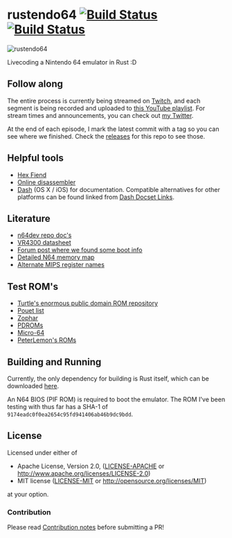 # rustendo64 [![Build Status](https://travis-ci.org/yupferris/rustendo64.svg?branch=master)](https://travis-ci.org/yupferris/rustendo64) [![Build Status](https://ci.appveyor.com/api/projects/status/owjloq84v91147nd/branch/master?svg=true)](https://ci.appveyor.com/project/yupferris/rustendo64/branch/master)

![rustendo64](Rustendo-64.png)

Livecoding a Nintendo 64 emulator in Rust :D

## Follow along
The entire process is currently being streamed on [Twitch](http://www.twitch.tv/ferrisstreamsstuff), and each segment is being recorded and uploaded to [this YouTube playlist](https://www.youtube.com/playlist?list=PL-sXmdrqqYYcznDg4xwAJWQgNL2gRray2). For stream times and announcements, you can check out [my Twitter](https://twitter.com/ferristweetsnow).

At the end of each episode, I mark the latest commit with a tag so you can see where we finished. Check the [releases](https://github.com/yupferris/rustendo64/releases) for this repo to see those.

## Helpful tools
- [Hex Fiend](http://ridiculousfish.com/hexfiend/)
- [Online disassembler](https://www.onlinedisassembler.com/odaweb/)
- [Dash](https://kapeli.com/dash) (OS X / iOS) for documentation. Compatible alternatives for other platforms can be found linked from [Dash Docset Links](https://kapeli.com/docset_links).

## Literature
- [n64dev repo doc's](https://github.com/mikeryan/n64dev/tree/master/docs)
- [VR4300 datasheet](http://datasheets.chipdb.org/NEC/Vr-Series/Vr43xx/U10504EJ7V0UMJ1.pdf)
- [Forum post where we found some boot info](http://www.emutalk.net/threads/53938-N64-tech-documentation)
- [Detailed N64 memory map](http://infrid.com/rcp64/docfiles/n64maps.txt)
- [Alternate MIPS register names](http://www.cs.umd.edu/class/sum2003/cmsc311/Notes/Mips/altReg.html)

## Test ROM's
* [Turtle's enormous public domain ROM repository](https://github.com/vgturtle127/N64-PD-ROMS)
* [Pouet list](http://www.pouet.net/prodlist.php?platform[0]=Nintendo+64&page=1)
* [Zophar](http://www.zophar.net/pdroms/n64.html)
* [PDROMs](http://pdroms.de/news/nintendo64/)
* [Micro-64](http://micro-64.com/features/aafeatures.shtml)
* [PeterLemon's ROMs](https://github.com/PeterLemon/N64)

## Building and Running
Currently, the only dependency for building is Rust itself, which can be downloaded [here](https://www.rust-lang.org/downloads.html).

An N64 BIOS (PIF ROM) is required to boot the emulator. The ROM I've been testing with thus far has a SHA-1 of `9174eadc0f0ea2654c95fd941406ab46b9dc9bdd`.

## License

Licensed under either of

 * Apache License, Version 2.0, ([LICENSE-APACHE](LICENSE-APACHE) or http://www.apache.org/licenses/LICENSE-2.0)
 * MIT license ([LICENSE-MIT](LICENSE-MIT) or http://opensource.org/licenses/MIT)

at your option.

### Contribution

Please read [Contribution notes](CONTRIBUTING.md) before submitting a PR!

